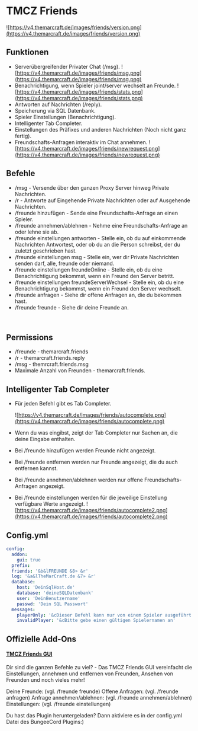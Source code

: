 # TMCZ Friends

![https://v4.themarcraft.de/images/friends/version.png](https://v4.themarcraft.de/images/friends/version.png)

## Funktionen

* Serverübergreifender Privater Chat (/msg).
  ![https://v4.themarcraft.de/images/friends/msg.png](https://v4.themarcraft.de/images/friends/msg.png)
* Benachrichtigung, wenn Spieler joint/server wechselt an Freunde.
  ![https://v4.themarcraft.de/images/friends/stats.png](https://v4.themarcraft.de/images/friends/stats.png)
* Antworten auf Nachrichten (/reply).
* Speicherung via SQL Datenbank.
* Spieler Einstellungen (Benachrichtigung).
* Intelligenter Tab Completer.
* Einstellungen des Präfixes und anderen Nachrichten (Noch nicht ganz fertig).
* Freundschafts-Anfragen interaktiv im Chat annehmen.
  ![https://v4.themarcraft.de/images/friends/newrequest.png](https://v4.themarcraft.de/images/friends/newrequest.png)

## Befehle

* /msg - Versende über den ganzen Proxy Server hinweg Private Nachrichten.
* /r - Antworte auf Eingehende Private Nachrichten oder auf Ausgehende Nachrichten.
* /freunde hinzufügen - Sende eine Freundschafts-Anfrage an einen Spieler.
* /freunde annehmen/ablehnen - Nehme eine Freundschafts-Anfrage an oder lehne sie ab.
* /freunde einstellungen antworten - Stelle ein, ob du auf einkommende Nachrichten Antwortest, oder ob du an die Person schreibst, der du zuletzt geschrieben hast.
* /freunde einstellungen msg - Stelle ein, wer dir Private Nachrichten senden darf, alle, freunde oder niemand.
* /freunde einstellungen freundeOnline - Stelle ein, ob du eine Benachrichtigung bekommst, wenn ein Freund den Server betritt.
* /freunde einstellungen freundeServerWechsel - Stelle ein, ob du eine Benachrichtigung bekommst, wenn ein Freund den Server wechselt.
* /freunde anfragen - Siehe dir offene Anfragen an, die du bekommen hast.
* /freunde freunde - Siehe dir deine Freunde an.

   

## Permissions

* /freunde - themarcraft.friends
* /r - themarcraft.friends.reply
* /msg - themrcraft.friends.msg
* Maximale Anzahl von Freunden - themarcraft.friends.<Anzahl>

## Intelligenter Tab Completer

* Für jeden Befehl gibt es Tab Completer.
  
  ![https://v4.themarcraft.de/images/friends/autocomplete.png](https://v4.themarcraft.de/images/friends/autocomplete.png)
* Wenn du was eingibst, zeigt der Tab Completer nur Sachen an, die deine Eingabe enthalten.
* Bei /freunde hinzufügen werden Freunde nicht angezeigt.
* Bei /freunde entfernen werden nur Freunde angezeigt, die du auch entfernen kannst.
* Bei /freunde annehmen/ablehnen werden nur offene Freundschafts-Anfragen angezeigt.
* Bei /freunde einstellungen werden für die jeweilige Einstellung verfügbare Werte angezeigt.
  ![https://v4.themarcraft.de/images/friends/autocomplete2.png](https://v4.themarcraft.de/images/friends/autocomplete2.png)

## Config.yml

```yml
config:
  addon:
    gui: true
  prefix:
  friends: '&b&lFREUNDE &8» &r'
  log: '&a&lTheMarCraft.de &7» &r'
  database:
    host: 'DeinSqlHost.de'
    database: 'deineSQLDatenbank'
    user: 'DeinBenutzername'
    passwd: 'Dein SQL Passwort'
  messages:
    playerOnly: '&cDieser Befehl kann nur von einem Spieler ausgeführt werden'
    invalidPlayer: '&cBitte gebe einen gültigen Spielernamen an'
```

## Offizielle Add-Ons

#### [TMCZ Friends GUI]('https://themarcraft.de/projects/tmcz-friends-gui')

Dir sind die ganzen Befehle zu viel? - Das TMCZ Friends GUI vereinfacht die Einstellungen, annehmen und entfernen von
Freunden, Ansehen von Freunden und noch vieles mehr!

Deine Freunde: (vgl. /freunde freunde)
Offene Anfragen: (vgl. /freunde anfragen)
Anfrage annehmen/ablehnen: (vgl. /freunde annehmen/ablehnen)
Einstellungen: (vgl. /freunde einstellungen)

Du hast das Plugin heruntergeladen? Dann aktiviere es in der config.yml Datei des BungeeCord Plugins:)
